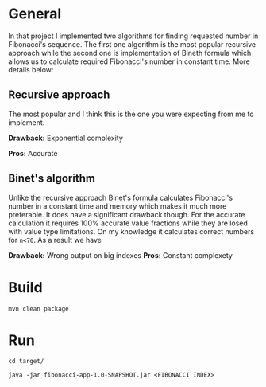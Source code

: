 # General

In that project I implemented two algorithms for finding requested number
in Fibonacci's sequence. The first one algorithm is the most popular recursive approach
while the second one is implementation of Bineth formula which allows us to calculate
required Fibonacci's number in constant time. More details below:

## Recursive approach
The most popular and I think this is the one you were expecting from me to implement.

**Drawback:** Exponential complexity

**Pros:** Accurate

## Binet's algorithm
Unlike the recursive approach [Binet's formula](https://en.wikipedia.org/wiki/Fibonacci_number#Relation_to_the_golden_ratio) calculates Fibonacci's number
in a constant time and memory which makes it much more preferable. It does
have a significant drawback though. For the accurate calculation it requires 100% accurate value fractions
while they are losed with value type limitations. On my knowledge it calculates correct numbers for
`n<70`. As a result we have

**Drawback:** Wrong output on big indexes
**Pros:** Constant complexety

# Build
`mvn clean package`

# Run
`cd target/`

`java -jar fibonacci-app-1.0-SNAPSHOT.jar <FIBONACCI INDEX>`